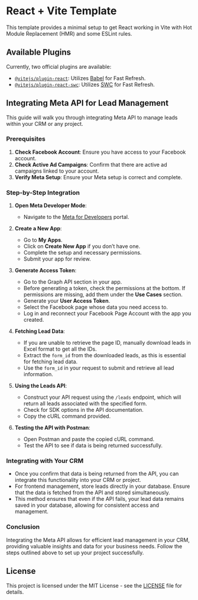 # React + Vite Template

This template provides a minimal setup to get React working in Vite with Hot Module Replacement (HMR) and some ESLint rules.

## Available Plugins

Currently, two official plugins are available:

- [`@vitejs/plugin-react`](https://github.com/vitejs/vite-plugin-react/blob/main/packages/plugin-react/README.md): Utilizes [Babel](https://babeljs.io/) for Fast Refresh.
- [`@vitejs/plugin-react-swc`](https://github.com/vitejs/vite-plugin-react-swc): Utilizes [SWC](https://swc.rs/) for Fast Refresh.

## Integrating Meta API for Lead Management

This guide will walk you through integrating Meta API to manage leads within your CRM or any project.

### Prerequisites

1. **Check Facebook Account**: Ensure you have access to your Facebook account.
2. **Check Active Ad Campaigns**: Confirm that there are active ad campaigns linked to your account.
3. **Verify Meta Setup**: Ensure your Meta setup is correct and complete.

### Step-by-Step Integration

1. **Open Meta Developer Mode**:
   - Navigate to the [Meta for Developers](https://developers.facebook.com/) portal.

2. **Create a New App**:
   - Go to **My Apps**.
   - Click on **Create New App** if you don’t have one.
   - Complete the setup and necessary permissions.
   - Submit your app for review.

3. **Generate Access Token**:
   - Go to the Graph API section in your app.
   - Before generating a token, check the permissions at the bottom. If permissions are missing, add them under the **Use Cases** section.
   - Generate your **User Access Token**.
   - Select the Facebook page whose data you need access to.
   - Log in and reconnect your Facebook Page Account with the app you created.

4. **Fetching Lead Data**:
   - If you are unable to retrieve the page ID, manually download leads in Excel format to get all the IDs.
   - Extract the `form_id` from the downloaded leads, as this is essential for fetching lead data.
   - Use the `form_id` in your request to submit and retrieve all lead information.

5. **Using the Leads API**:
   - Construct your API request using the `/leads` endpoint, which will return all leads associated with the specified form.
   - Check for SDK options in the API documentation.
   - Copy the cURL command provided.

6. **Testing the API with Postman**:
   - Open Postman and paste the copied cURL command.
   - Test the API to see if data is being returned successfully.

### Integrating with Your CRM

- Once you confirm that data is being returned from the API, you can integrate this functionality into your CRM or project.
- For frontend management, store leads directly in your database. Ensure that the data is fetched from the API and stored simultaneously.
- This method ensures that even if the API fails, your lead data remains saved in your database, allowing for consistent access and management.

### Conclusion

Integrating the Meta API allows for efficient lead management in your CRM, providing valuable insights and data for your business needs. Follow the steps outlined above to set up your project successfully.

## License

This project is licensed under the MIT License - see the [LICENSE](LICENSE) file for details.

